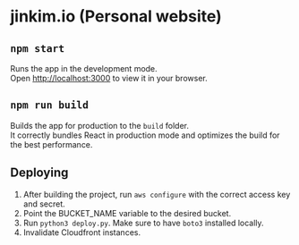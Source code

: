# jinkim.io (Personal website)

## `npm start`

Runs the app in the development mode.\
Open [http://localhost:3000](http://localhost:3000) to view it in your browser.

## `npm run build`

Builds the app for production to the `build` folder.\
It correctly bundles React in production mode and optimizes the build for the best performance.

## Deploying

1. After building the project, run `aws configure` with the correct access key and secret.
2. Point the BUCKET_NAME variable to the desired bucket.
3. Run `python3 deploy.py`. Make sure to have `boto3` installed locally.
4. Invalidate Cloudfront instances.
